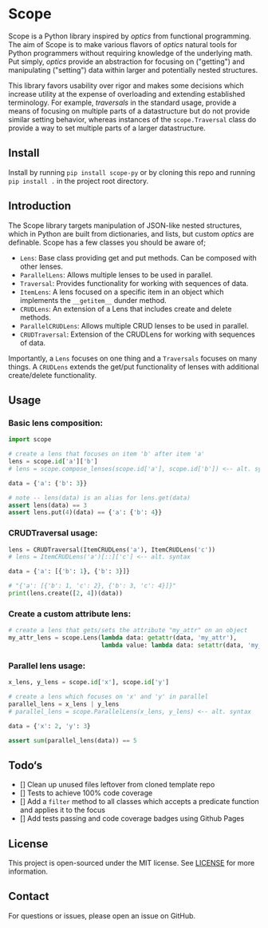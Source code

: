 # Scope

Scope is a Python library inspired by _optics_ from functional programming. The aim of Scope is to make various flavors of _optics_ natural tools for Python programmers without requiring knowledge of the underlying math. Put simply, _optics_ provide an abstraction for focusing on ("getting") and manipulating ("setting") data within larger and potentially nested structures.

This library favors usability over rigor and makes some decisions which increase utility at the expense of overloading and extending established terminology. For example, _traversals_ in the standard usage, provide a means of focusing on multiple parts of a datastructure but do not provide similar setting behavior, whereas instances of the `scope.Traversal` class do provide a way to set multiple parts of a larger datastructure.

## Install

Install by running `pip install scope-py` or by cloning this repo and running `pip install .` in the project root directory.

## Introduction

The Scope library targets manipulation of JSON-like nested structures, which in Python are built from dictionaries, and lists, but custom _optics_ are definable. Scope has a few classes you should be aware of;

- `Lens`: Base class providing get and put methods. Can be composed with other lenses.
- `ParallelLens`: Allows multiple lenses to be used in parallel.
- `Traversal`: Provides functionality for working with sequences of data.
- `ItemLens`: A lens focused on a specific item in an object which implements the `__getitem__` dunder method.
- `CRUDLens`: An extension of a Lens that includes create and delete methods.
- `ParallelCRUDLens`: Allows multiple CRUD lenses to be used in parallel.
- `CRUDTraversal`: Extension of the CRUDLens for working with sequences of data.

Importantly, a `Lens` focuses on one thing and a `Traversals` focuses on many things. A `CRUDLens` extends the get/put functionality of lenses with additional create/delete functionality.

## Usage

### Basic lens composition:

```python
import scope

# create a lens that focuses on item 'b' after item 'a'
lens = scope.id['a']['b']
# lens = scope.compose_lenses(scope.id['a'], scope.id['b']) <-- alt. syntax

data = {'a': {'b': 3}}

# note -- lens(data) is an alias for lens.get(data)
assert lens(data) == 3
assert lens.put(4)(data) == {'a': {'b': 4}}
```

### CRUDTraversal usage:

```python
lens = CRUDTraversal(ItemCRUDLens('a'), ItemCRUDLens('c'))
# lens = ItemCRUDLens('a')[::]['c'] <-- alt. syntax

data = {'a': [{'b': 1}, {'b': 3}]}

# "{'a': [{'b': 1, 'c': 2}, {'b': 3, 'c': 4}]}"
print(lens.create([2, 4])(data))
```

### Create a custom attribute lens:

```python
# create a lens that gets/sets the attribute "my_attr" on an object
my_attr_lens = scope.Lens(lambda data: getattr(data, 'my_attr'),
                          lambda value: lambda data: setattr(data, 'my_attr', value))
```

### Parallel lens usage:

```python
x_lens, y_lens = scope.id['x'], scope.id['y']

# create a lens which focuses on 'x' and 'y' in parallel
parallel_lens = x_lens | y_lens
# parallel_lens = scope.ParallelLens(x_lens, y_lens) <-- alt. syntax

data = {'x': 2, 'y': 3}

assert sum(parallel_lens(data)) == 5
```

## Todo‘s

- [] Clean up unused files leftover from cloned template repo
- [] Tests to achieve 100% code coverage
- [] Add a `filter` method to all classes which accepts a predicate function and applies it to the focus
- [] Add tests passing and code coverage badges using Github Pages

## License

This project is open-sourced under the MIT license. See [LICENSE](https://github.com/fchughes/scope/blob/main/LICENSE) for more information.

## Contact

For questions or issues, please open an issue on GitHub.

